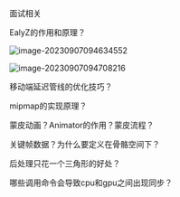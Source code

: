 面试相关

EalyZ的作用和原理？

![image-20230907094634552](D:\Games\VulkanDemo\doc\image-20230907094634552.png)

![image-20230907094708216](C:\Users\admin\AppData\Roaming\Typora\typora-user-images\image-20230907094708216.png)

移动端延迟管线的优化技巧？

mipmap的实现原理？

蒙皮动画？Animator的作用？蒙皮流程？

关键帧数据？为什么要定义在骨骼空间下？

后处理只花一个三角形的好处？

哪些调用命令会导致cpu和gpu之间出现同步？



